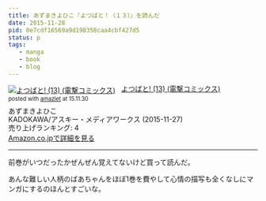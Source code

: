 ```yaml
---
title: あずまきよひこ『よつばと！（１３）』を読んだ
date: 2015-11-28
pid: 0e7cdf16569a9d198358caa4cbf427d5
status: p
tags:
   - manga
   - book
   - blog
---
```


<div class="amazlet-box" style="margin-bottom:0px;"><div class="amazlet-image" style="float:left;margin:0px 12px 1px 0px;"><a href="http://www.amazon.co.jp/exec/obidos/ASIN/4048655949/dotimpact-22/ref=nosim/" name="amazletlink" target="_blank"><img src="http://ecx.images-amazon.com/images/I/51CTRifK-4L._SL160_.jpg" alt="よつばと! (13) (電撃コミックス)" style="border: none;" /></a></div><div class="amazlet-info" style="line-height:120%; margin-bottom: 10px"><div class="amazlet-name" style="margin-bottom:10px;line-height:120%"><a href="http://www.amazon.co.jp/exec/obidos/ASIN/4048655949/dotimpact-22/ref=nosim/" name="amazletlink" target="_blank">よつばと! (13) (電撃コミックス)</a><div class="amazlet-powered-date" style="font-size:80%;margin-top:5px;line-height:120%">posted with <a href="http://www.amazlet.com/" title="amazlet" target="_blank">amazlet</a> at 15.11.30</div></div><div class="amazlet-detail">あずまきよひこ <br />KADOKAWA/アスキー・メディアワークス (2015-11-27)<br />売り上げランキング: 4<br /></div><div class="amazlet-sub-info" style="float: left;"><div class="amazlet-link" style="margin-top: 5px"><a href="http://www.amazon.co.jp/exec/obidos/ASIN/4048655949/dotimpact-22/ref=nosim/" name="amazletlink" target="_blank">Amazon.co.jpで詳細を見る</a></div></div></div><div class="amazlet-footer" style="clear: left"></div></div>

---- 

前巻がいつだったかぜんぜん覚えてないけど買って読んだ。

あんな難しい人柄のばあちゃんをほぼ1巻を費やして心情の描写も全くなしにマンガにするのほんとすごいな。